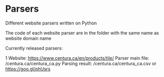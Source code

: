# Parsers
Different website parsers written on Python

The code of each website parser are in the folder with the same name as website domain name

Currently released parsers: 
  
  1
    Website:          https://www.centura.ca/en/products/tile/
    Parser main file: /centura.ca/centura_ca.py
    Parsing result:   /centura.ca/centura_ca.csv or https://goo.gl/phUsrs
